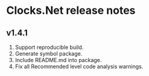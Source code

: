 # Clocks.Net release notes

## v1.4.1

1. Support reproducible build.
2. Generate symbol package.
3. Include README.md into package.
4. Fix all Recommended level code analysis warnings.
